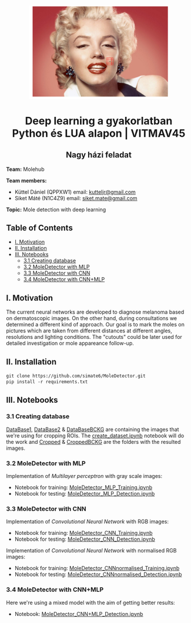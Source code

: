 <p align="center">
    <img src="marilyn.png" width="380"\>
</p>

<h1 align="center">Deep learning a gyakorlatban Python és LUA alapon | VITMAV45</h1>
<h2 align="center">Nagy házi feladat</h2>

<b>Team:</b> Molehub

<b>Team members:</b>
* Küttel Dániel (QPPXW1) email: kutteljr@gmail.com
* Siket Máté (N1C4Z9) email: siket.mate@gmail.com

<b>Topic:</b> Mole detection with deep learning

## Table of Contents
* [I. Motivation](#i-motivation)
* [II. Installation](#ii-installation)
* [III. Notebooks](#iii-notebooks)
    + [3.1 Creating database](#31-creating-database)
    + [3.2 MoleDetector with MLP](#32-moledetector-with-mlp)
    + [3.3 MoleDetector with CNN](#33-moledetector-with-cnn)
    + [3.4 MoleDetector with CNN+MLP](#34-moledetector-with-cnnmlp)

## I. Motivation
The current neural networks are developed to diagnose melanoma based on dermatoscopic images. On the other hand, during consultations we determined a different kind of approach. Our goal is to mark the moles on pictures which are taken from different distances at different angles, resolutions and lighting conditions. The "cutouts" could be later used for detailed investigation or mole appareance follow-up.

## II. Installation
    git clone https://github.com/simate6/MoleDetector.git
    pip install -r requirements.txt

## III. Notebooks
### 3.1 Creating database
[DataBase1](DataBase1), [DataBase2](DataBase2) & [DataBaseBCKG](DataBaseBCKG) are containing the images that we're using for cropping ROIs.
The [create_dataset.ipynb](create_dataset.ipynb) notebook will do the work and [Cropped](Cropped) & [CroppedBCKG](CroppedBCKG) are the folders with the resulted images.

### 3.2 MoleDetector with MLP
Implementation of _Multilayer perceptron_ with gray scale images:

* Notebook for training: [MoleDetector_MLP_Training.ipynb](MoleDetector_MLP_Training.ipynb)
* Notebook for testing: [MoleDetector_MLP_Detection.ipynb](MoleDetector_MLP_Detection.ipynb)

### 3.3 MoleDetector with CNN
Implementation of _Convolutional Neural Network_ with RGB images:

* Notebook for training: [MoleDetector_CNN_Training.ipynb](MoleDetector_CNN_Training.ipynb)
* Notebook for testing: [MoleDetector_CNN_Detection.ipynb](MoleDetector_CNN_Detection.ipynb)

Implementation of _Convolutional Neural Network_ with normalised RGB images:

* Notebook for training: [MoleDetector_CNNnormalised_Training.ipynb](MoleDetector_CNNnormalised_Training.ipynb)
* Notebook for testing: [MoleDetector_CNNnormalised_Detection.ipynb](MoleDetector_CNNnormalised_Detection.ipynb)

### 3.4 MoleDetector with CNN+MLP

Here we're using a mixed model with the aim of getting better results:

* Notebook: [MoleDetector_CNN+MLP_Detection.ipynb](MoleDetector_CNN+MLP_Detection.ipynb)

